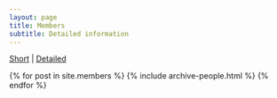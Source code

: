 ```yaml
---
layout: page
title: Members
subtitle: Detailed information
---
```


<div class="submenu">
 <a href="{{ site.baseurl }}/members">Short</a> |  <a class="active" href="{{ site.baseurl }}/members_detailed">Detailed</a>
</div>


{% for post in site.members %}
    {% include archive-people.html %}
{% endfor %}


